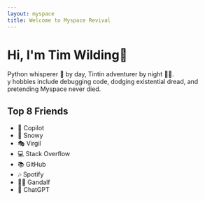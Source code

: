 ```yaml
---
layout: myspace
title: Welcome to Myspace Revival
---
```


# Hi, I'm Tim Wilding👋

Python whisperer 🐍 by day, Tintin adventurer by night 🕵️‍♂️.  
y hobbies include debugging code, dodging existential dread, and pretending Myspace never died.

## Top 8 Friends
- 🧠 Copilot  
- 🐶 Snowy  
- 🎭 Virgil  
- 💻 Stack Overflow  
- 📚 GitHub  
- 🎶 Spotify  
- 🧙‍♂️ Gandalf  
- 🦾 ChatGPT
